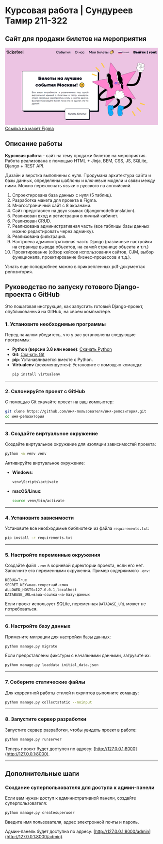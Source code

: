 # Курсовая работа | Сундуреев Тамир 211-322
## Сайт для продажи билетов на мероприятия
![Главная сайта](site.png)
[Ссылка на макет Figma](https://www.figma.com/file/ZLtLUVy3ozOTxf2FSLCnPD/ticketee?node-id=0%3A1)

## Описание работы
**Курсовая работа** - сайт на тему продажи билетов на мероприятия. Работа реализована с помощью HTML + Jinja, BEM, CSS, JS, SQLite, Django + REST API.

Дизайн и верстка выполнены с нуля. Продумана архитектура сайта и базы данных, определены шаблоны и ключевые модели и связи между ними. Можно переключать языки с русского на английский.

1. Спроектирована база данных с нуля (5 таблиц).
2. Разработка макета для проекта в Figma.
3. Многостраничный сайт с 8 экранами.
4. Сайт представлен на двух языках (djangomodeltranslation).
5. Реализован вход и регистрация в личный кабинет.
6. Реализован CRUD.
7. Реализована административная часть (все таблицы базы данных можно редактировать через админку).
8. Реализована фильтрация.
9. Настроена административная часть Django (различные настройки на странице вывода объектов, на самой странице объекта и т.п.)
10. Проектирование (обзор кейсов использования сайтов, CJM, выбор функционала, проектирование бизнес-процессов и т.д.).

Узнать еще поподробнее можно в прикрепленных pdf-документах репозитория.

## Руководство по запуску готового Django-проекта с GitHub

Это пошаговая инструкция, как запустить готовый Django-проект, опубликованный на GitHub, на своем компьютере.

### 1. Установите необходимые программы

Перед началом убедитесь, что у вас установлены следующие программы:
- **Python (версии 3.8 или новее)**: [Скачать Python](https://www.python.org/downloads/)
- **Git**: [Скачать Git](https://git-scm.com/)
- **pip**: Устанавливается вместе с Python.
- **Virtualenv** (рекомендуется): Установите с помощью команды:
  ```bash
  pip install virtualenv
  ```

---

### 2. Склонируйте проект с GitHub

С помощью Git скачайте проект на ваш компьютер:

```bash
git clone https://github.com/имя-пользователя/имя-репозитория.git
cd имя-репозитория
```

---

### 3. Создайте виртуальное окружение

Создайте виртуальное окружение для изоляции зависимостей проекта:

```bash
python -m venv venv
```

Активируйте виртуальное окружение:
- **Windows**:
  ```bash
  venv\Scripts\activate
  ```
- **macOS/Linux**:
  ```bash
  source venv/bin/activate
  ```

---

### 4. Установите зависимости

Установите все необходимые библиотеки из файла `requirements.txt`:

```bash
pip install -r requirements.txt
```

---

### 5. Настройте переменные окружения

Создайте файл `.env` в корневой директории проекта, если его нет. Заполните его переменными окружения. Пример содержимого `.env`:

```plaintext
DEBUG=True
SECRET_KEY=ваш-секретный-ключ
ALLOWED_HOSTS=127.0.0.1,localhost
DATABASE_URL=ваша-ссылка-на-базу-данных
```

Если проект использует SQLite, переменная `DATABASE_URL` может не потребоваться.

---

### 6. Настройте базу данных

Примените миграции для настройки базы данных:

```bash
python manage.py migrate
```

Если предоставлены фикстуры с начальными данными, загрузите их:

```bash
python manage.py loaddata initial_data.json
```

---

### 7. Соберите статические файлы

Для корректной работы стилей и скриптов выполните команду:

```bash
python manage.py collectstatic --noinput
```

---

### 8. Запустите сервер разработки

Запустите сервер разработки, чтобы увидеть проект в работе:

```bash
python manage.py runserver
```

Теперь проект будет доступен по адресу: [http://127.0.0.1:8000](http://127.0.0.1:8000).

---

## Дополнительные шаги

### Создание суперпользователя для доступа к админ-панели

Если вам нужен доступ к административной панели, создайте суперпользователя:

```bash
python manage.py createsuperuser
```

Введите имя пользователя, адрес электронной почты и пароль.

Админ-панель будет доступна по адресу: [http://127.0.0.1:8000/admin](http://127.0.0.1:8000/admin).